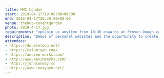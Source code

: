 ```yaml
---
title: HWC London
start: 2019-04-17T19:00:00+00:00
end: 2019-04-17T20:30:00+00:00
venue: thehub-coventgarden
photo: 2019-4-17.jpg
requirements: "<p>Join us anytime from 18:30 onwards at Proven Dough cafe below Hub by Premier Inn hotel in Covent Garden. The main event starts at 19:00. No need to check-in at the venue, just look out for <a href='http://ohhelloana.blog'>Ana</a>, <a href='https://calumryan.com'>Calum</a> or <a href='https://doubleloop.net'>Neil</a>, the organisers, usually sitting towards the back of the cafe.</p><p>There are a few different ways you can register for Homebrew Website Club London:</p>"
description: "Demos of personal websites and the opportunity to create, update or experiment on your personal website"
attendees:
- https://doubleloop.net/
- https://calumryan.com/
- https://andrew-marks.com/
- http://www.kevinmarks.com/
- https://johnconway.co
- https://www.inoxygen.net/
---
```

